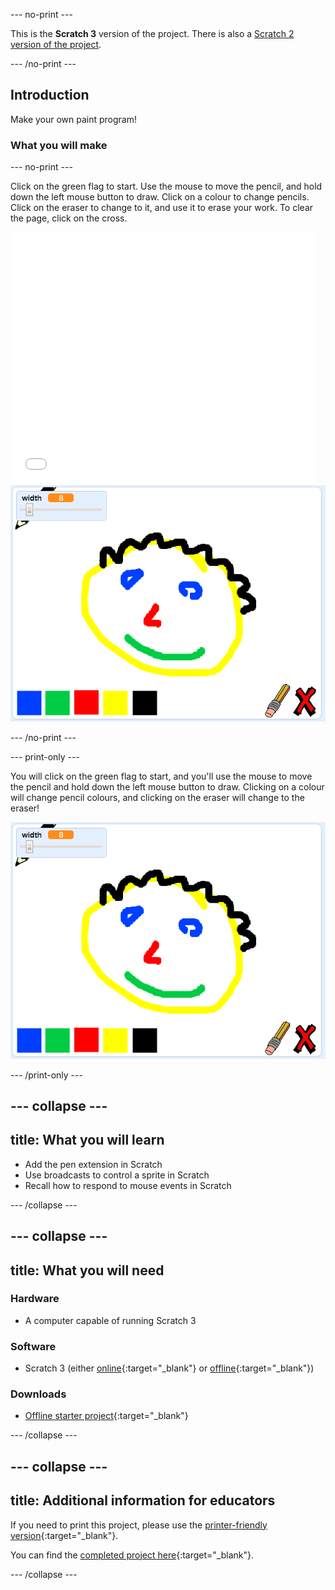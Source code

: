 \--- no-print \---

This is the **Scratch 3** version of the project. There is also a [Scratch 2 version of the project](https://projects.raspberrypi.org/en/projects/paint-box-scratch2).

\--- /no-print \---

## Introduction

Make your own paint program!

### What you will make

\--- no-print \---

Click on the green flag to start. Use the mouse to move the pencil, and hold down the left mouse button to draw. Click on a colour to change pencils. Click on the eraser to change to it, and use it to erase your work. To clear the page, click on the cross.

<div class="scratch-preview">
  <iframe allowtransparency="true" width="485" height="402" src="//scratch.mit.edu/projects/embed/267243161/?autostart=false" frameborder="0" scrolling="no"></iframe>
  <img src="images/showcase.png">
</div>

\--- /no-print \---

\--- print-only \---

You will click on the green flag to start, and you'll use the mouse to move the pencil and hold down the left mouse button to draw. Clicking on a colour will change pencil colours, and clicking on the eraser will change to the eraser!

![showcase](images/showcase.png)

\--- /print-only \---

## \--- collapse \---

## title: What you will learn

+ Add the pen extension in Scratch
+ Use broadcasts to control a sprite in Scratch
+ Recall how to respond to mouse events in Scratch

\--- /collapse \---

## \--- collapse \---

## title: What you will need

### Hardware

+ A computer capable of running Scratch 3

### Software

+ Scratch 3 (either [online](http://rpf.io/scratchon){:target="_blank"} or [offline](http://rpf.io/scratchoff){:target="_blank"})

### Downloads

+ [Offline starter project](http://rpf.io/p/en/paint-box-go){:target="_blank"}

\--- /collapse \---

## \--- collapse \---

## title: Additional information for educators

If you need to print this project, please use the [printer-friendly version](https://projects.raspberrypi.org/en/projects/paint-box/print){:target="_blank"}.

You can find the [completed project here](http://rpf.io/p/en/paint-box-get){:target="_blank"}.

\--- /collapse \---
